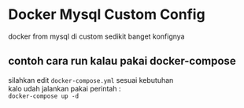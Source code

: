 # Docker Mysql Custom Config
docker from mysql di custom sedikit banget konfignya
## contoh cara run kalau pakai docker-compose
silahkan edit `docker-compose.yml` sesuai kebutuhan  
kalo udah jalankan pakai perintah :  
`docker-compose up -d`